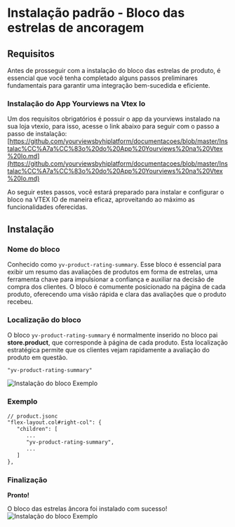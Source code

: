 # Instalação padrão - Bloco das estrelas de ancoragem
## Requisitos
Antes de prosseguir com a instalação do bloco das estrelas de produto, é essencial que você tenha completado alguns passos preliminares fundamentais para garantir uma integração bem-sucedida e eficiente.
 ### Instalação do App Yourviews na Vtex Io

Um dos requisitos obrigatórios é possuir o app da yourviews instalado na sua loja vtexio, para isso, acesse o link abaixo para seguir com o passo a passo de instalação:  [https://github.com/yourviewsbyhiplatform/documentacoes/blob/master/Instalac%CC%A7a%CC%83o%20do%20App%20Yourviews%20na%20Vtex%20Io.md](https://github.com/yourviewsbyhiplatform/documentacoes/blob/master/Instalac%CC%A7a%CC%83o%20do%20App%20Yourviews%20na%20Vtex%20Io.md)

Ao seguir estes passos, você estará preparado para instalar e configurar o bloco na VTEX IO de maneira eficaz, aproveitando ao máximo as funcionalidades oferecidas.
  ## Instalação
   ### Nome do bloco
Conhecido como `yv-product-rating-summary`. Esse bloco é essencial para exibir um resumo das avaliações de produtos em forma de estrelas, uma ferramenta chave para impulsionar a confiança e auxiliar na decisão de compra dos clientes. O bloco é comumente posicionado na página de cada produto, oferecendo uma visão rápida e clara das avaliações que o produto recebeu.
### Localização do bloco
O bloco `yv-product-rating-summary` é normalmente inserido no bloco pai **store.product**, que corresponde à página de cada produto. Esta localização estratégica permite que os clientes vejam rapidamente a avaliação do produto em questão.

    "yv-product-rating-summary"

![Instalação do bloco Exemplo](https://i.imgur.com/48VoM5p.png)
### Exemplo
```diff
// product.jsonc
"flex-layout.col#right-col": {
   "children": [
      ...
      "yv-product-rating-summary",
      ...
   ]
}, 
```

### Finalização
**Pronto!**

O bloco das estrelas âncora foi instalado com sucesso!
![Instalação do bloco Exemplo](https://i.imgur.com/Qhazjwz.png)

<!--stackedit_data:
eyJoaXN0b3J5IjpbLTI2NDI5NzA4M119
-->
